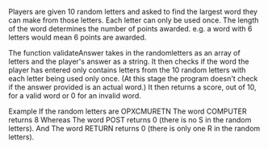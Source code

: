 Players are given 10 random letters and asked to find the largest word they can make from those letters. Each letter can only be used once. The length of the word determines the number of points awarded. e.g. a word with 6 letters would mean 6 points are awarded.

The function validateAnswer takes in the randomletters as an array of letters and the player's answer as a string. It then checks if the word the player has entered only contains letters from the 10 random letters with each letter being used only once. (At this stage the program doesn't check if the answer provided is an actual word.) It then returns a score, out of 10, for a valid word or 0 for an invalid word.

Example
If the random letters are
OPXCMURETN
The word COMPUTER returns 8
Whereas
The word POST returns 0 (there is no S in the random letters).
And
The word RETURN returns 0 (there is only one R in the random letters).
